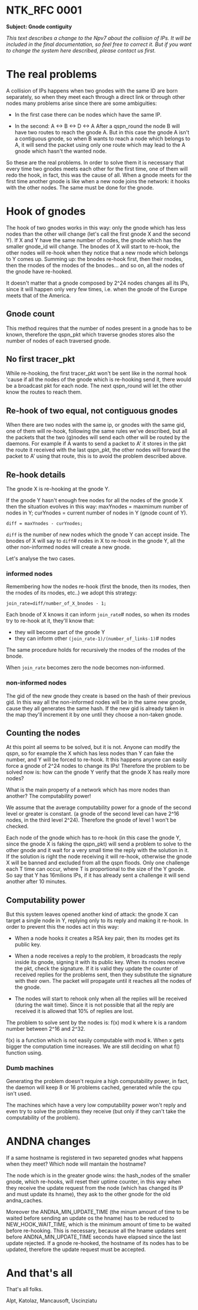 NTK_RFC 0001
============

**Subject: Gnode contiguity**

*This text describes a change to the Npv7 about the collision of IPs.
It will be included in the final documentation, so feel free to correct it.
But if you want to change the system here described, please contact us first.*


# The real problems

A collision of IPs happens when two gnodes with the same ID are born separately,
so when they meet each through a direct link or through other nodes many
problems arise since there are some ambiguities:

 * In the first case there can be nodes which have the same IP.

 * In the second:
		A <-> B <-> D <-> A
  After a qspn_round the node B will have two routes to reach the gnode A. But in this case the gnode A isn't a contiguous gnode, so when B wants to reach a node which belongs to A, it will send the packet using only one route which may lead to the A gnode which hasn't the wanted node.
	  
So these are the real problems.
In order to solve them it is necessary that every time two gnodes meets each
other for the first time, one of them will redo the hook, in fact, this was
the cause of all. 
When a gnode meets for the first time another gnode is like when a new node joins
the network: it hooks with the other nodes. The same must be done for the
gnode.

# Hook of gnodes

The hook of two gnodes works in this way: only the gnode which has less
nodes than the other will change (let's call the first gnode X and the second
Y). If X and Y have the same number of nodes, the gnode which has the smaller
gnode_id will change.
The bnodes of X will start to re-hook, the other nodes will re-hook when
they notice that a new rnode which belongs to Y comes up. 
Summing up: the bnodes re-hook first, then their rnodes, then the rnodes of
the rnodes of the bnodes... and so on, all the nodes of the gnode have
re-hooked.

It doesn't matter that a gnode composed by 2^24 nodes changes all its IPs,
since it will happen only very few times, i.e. when the gnode of the Europe
meets that of the America.

## Gnode count

This method requires that the number of nodes present in a gnode has to be
known, therefore the qspn_pkt which traverse gnodes stores also the number
of nodes of each traversed gnode.

## No first tracer_pkt

While re-hooking, the first tracer_pkt won't be sent like in the normal hook
'cause if all the nodes of the gnode which is re-hooking send it, there
would be a broadcast pkt for each node. The next qspn_round will let
the other know the routes to reach them.

## Re-hook of two equal, not contiguous gnodes

When there are two nodes with the same ip, or gnodes with the
same gid, one of them will re-hook, following the same rules we've described,
but all the packets that the two (g)nodes will send each other will be routed
by the daemons. For example if A wants to send a packet to A' it stores in the
pkt the route it received with the last qspn_pkt, the other nodes will forward
the packet to A' using that route, this is to avoid the problem described
above.

## Re-hook details

The gnode X is re-hooking at the gnode Y.

If the gnode Y hasn't enough free nodes for all the nodes of the
gnode X then the situation evolves in this way:
	maxYnodes = maxmimum number of nodes in Y;
	curYnodes = current number of nodes in Y (gnode count of Y).
	
	diff = maxYnodes - curYnodes;

`diff` is the number of new nodes which the gnode Y can accept inside.
The bnodes of X will say to `diff`# nodes in X to re-hook in the gnode Y, all
the other non-informed nodes will create a new gnode.

Let's analyse the two cases.

### informed nodes

Remembering how the nodes re-hook (first the bnode, then its rnodes, then the
rnodes of its rnodes, etc..) we adopt this strategy:

	join_rate=diff/number_of_X_bnodes - 1;
	
Each bnode of X knows it can inform `join_rate`# nodes, so when its
rnodes try to re-hook at it, they'll know that:

 * they will become part of the gnode Y
 * they can inform other `(join_rate-1)/(number_of_links-1)`# nodes

The same procedure holds for recursively the rnodes of the rnodes of the
bnode.

When `join_rate` becomes zero the node becomes non-informed.

### non-informed nodes

The gid of the new gnode they create is based on the hash of their previous
gid. In this way all the non-informed nodes will be in the same new gnode,
cause they all generates the same hash. If the new gid is already taken in the
map they'll increment it by one until they choose a non-taken gnode.

## Counting the nodes

At this point all seems to be solved, but it is not.
Anyone can modify the qspn, so for example the X which has less nodes than Y
can fake the number, and Y will be forced to re-hook.
It this happens anyone can easily force a gnode of 2^24 nodes to change its
IPs!
Therefore the problem to be solved now is: how can the gnode Y verify that the
gnode X has really more nodes?

What is the main property of a network which has more nodes than another?
The computability power!

We assume that the average computability power for a gnode of the second level
or greater is constant. (a gnode of the second level can have 2^16 nodes, in the
third level 2^24). Therefore the gnode of level 1 won't be checked.

Each node of the gnode which has to re-hook (in this case the gnode Y,
since the gnode X is faking the qspn_pkt) will send a problem to solve to the
other gnode and it wait for a very small time the reply with the solution in
it. If the solution is right the node receiving it will re-hook, otherwise
the gnode X will be banned and excluded from all the qspn floods.
Only one challenge each T time can occur, where T is proportional to the size
of the Y gnode. So say that Y has 16milions IPs, if it has already sent a
challenge it will send another after 10 minutes.

## Computability power

But this system leaves opened another kind of attack: the gnode X can target a single
node in Y, replying only to its reply and making it re-hook. In order to
prevent this the nodes act in this way:

 * When a node hooks it creates a RSA key pair, then its rnodes get its public key.

 * When a node receives a reply to the problem, it broadcasts the reply inside its gnode,
signing it with its public key. When its rnodes receive the pkt, check the signature. 
If it is valid they update the counter of received replies for the problems sent, then 
they substitute the signature with their own. The packet will propagate
until it reaches all the nodes of the gnode.

 * The nodes will start to rehook only when all the replies will be
received (during the wait time). Since it is not possible that all the reply are 
received it is allowed that 10% of replies are lost.
	
The problem to solve sent by the nodes is:
		f(x) mod k
where k is a random number between 2^16  and  2^32.

f(x) is a function which is not easily computable with mod k.
When x gets bigger the computation time increases.
We are still deciding on what f() function using.

### Dumb machines

Generating the problem doesn't require a high computability power, in
fact, the daemon will keep 8 or 16 problems cached, generated while the cpu
isn't used.

The machines which have a very low computability power won't reply and even
try to solve the problems they receive (but only if they can't take the
computability of the problem).

# ANDNA changes

If a same hostname is registered in two separeted gnodes what happens when they meet?
Which node will mantain the hostname?

The node which is in the greater gnode wins: the hash_nodes of the smaller
gnode, which re-hooks, will reset their uptime counter, in this way when they
receive the update request from the node (which has changed its IP and must
update its hname), they ask to the other gnode for the old andna_caches.

Moreover the ANDNA_MIN_UPDATE_TIME (the minum amount of time to be waited
before sending an update os the hname) has to be reduced to
NEW_HOOK_WAIT_TIME, which is the minimum amount of time to be waited before
re-hooking. This is necessary, because all the hname updates sent 
before ANDNA_MIN_UPDATE_TIME seconds have elapsed since the last update 
rejected. If a gnode re-hooked, the hostname of its nodes has to be
updated, therefore the update request must be accepted.

# And that's all

That's all folks.

Alpt, Katolaz, Mancausoft, Uscinziatu

